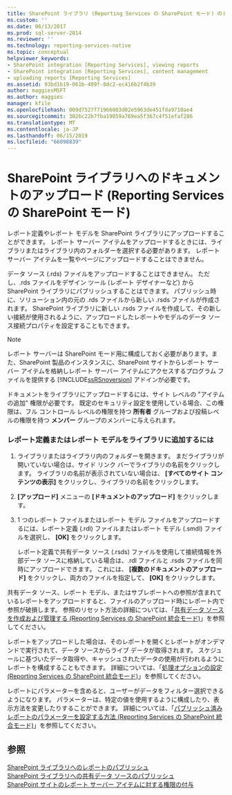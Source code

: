 ```yaml
---
title: SharePoint ライブラリ (Reporting Services の SharePoint モード) のドキュメントのアップロード |Microsoft Docs
ms.custom: ''
ms.date: 06/13/2017
ms.prod: sql-server-2014
ms.reviewer: ''
ms.technology: reporting-services-native
ms.topic: conceptual
helpviewer_keywords:
- SharePoint integration [Reporting Services], viewing reports
- SharePoint integration [Reporting Services], content management
- uploading reports [Reporting Services]
ms.assetid: 93bd1b19-061b-409f-8dc2-ec416b2f4b39
author: maggiesMSFT
ms.author: maggies
manager: kfile
ms.openlocfilehash: 009d7527f71966003d02e5963de451fda9710ae4
ms.sourcegitcommit: 3026c22b7fba19059a769ea5f367c4f51efaf286
ms.translationtype: MT
ms.contentlocale: ja-JP
ms.lasthandoff: 06/15/2019
ms.locfileid: "66098839"
---
```

# <a name="upload-documents-to-a-sharepoint-library-reporting-services-in-sharepoint-mode"></a>SharePoint ライブラリへのドキュメントのアップロード (Reporting Services の SharePoint モード)
  レポート定義やレポート モデルを SharePoint ライブラリにアップロードすることができます。 レポート サーバー アイテムをアップロードするときには、ライブラリまたはライブラリ内のフォルダーを選択する必要があります。 レポート サーバー アイテムを一覧やページにアップロードすることはできません。  
  
 データ ソース (.rds) ファイルをアップロードすることはできません。 ただし、.rds ファイルをデザイン ツール (レポート デザイナーなど) から SharePoint ライブラリにパブリッシュすることはできます。 パブリッシュ時に、ソリューション内の元の .rds ファイルから新しい .rsds ファイルが作成されます。 SharePoint ライブラリに新しい .rsds ファイルを作成して、その新しい接続が使用されるように、アップロードしたレポートやモデルのデータ ソース接続プロパティを設定することもできます。  
  
> [!NOTE]  
>  レポート サーバーは SharePoint モード用に構成しておく必要があります。また、SharePoint 製品のインスタンスに、SharePoint サイトからレポート サーバー アイテムを格納しレポート サーバー アイテムにアクセスするプログラム ファイルを提供する [!INCLUDE[ssRSnoversion](../includes/ssrsnoversion-md.md)] アドインが必要です。  
  
 ドキュメントをライブラリにアップロードするには、サイト レベルの "アイテムの追加" 権限が必要です。 既定のセキュリティ設定を使用している場合、この権限は、フル コントロール レベルの権限を持つ **所有者** グループおよび投稿レベルの権限を持つ **メンバー** グループのメンバーに与えられます。  
  
### <a name="to-add-a-report-definition-or-report-model-to-a-library"></a>レポート定義またはレポート モデルをライブラリに追加するには  
  
1.  ライブラリまたはライブラリ内のフォルダーを開きます。 まだライブラリが開いていない場合は、サイド リンク バーでライブラリの名前をクリックします。 ライブラリの名前が表示されていない場合は、 **[すべてのサイト コンテンツの表示]** をクリックし、ライブラリの名前をクリックします。  
  
2.  **[アップロード]** メニューの **[ドキュメントのアップロード]** をクリックします。  
  
3.  1 つのレポート ファイルまたはレポート モデル ファイルをアップロードするには、レポート定義 (.rdl) ファイルまたはレポート モデル (.smdl) ファイルを選択し、 **[OK]** をクリックします。  
  
     レポート定義で共有データ ソース (.rsds) ファイルを使用して接続情報を外部データ ソースに格納している場合は、.rdl ファイルと .rsds ファイルを同時にアップロードできます。 これには、 **[複数のドキュメントのアップロード]** をクリックし、両方のファイルを指定して、 **[OK]** をクリックします。  
  
 共有データ ソース、レポート モデル、またはサブレポートへの参照が含まれているレポートをアップロードすると、ファイルのアップロード時にレポート内で参照が破損します。 参照のリセット方法の詳細については、「[共有データ ソースを作成および管理する &#40;Reporting Services の SharePoint 統合モード&#41;](../../2014/reporting-services/create-manage-shared-data-sources-reporting-services-sharepoint-integrated-mode.md)」を参照してください。  
  
 レポートをアップロードした場合は、そのレポートを開くとレポートがオンデマンドで実行されて、データ ソースからライブ データが取得されます。 スケジュールに基づいたデータ取得や、キャッシュされたデータの使用が行われるようにレポートを構成することもできます。 詳細については、「[処理オプションの設定 &#40;Reporting Services の SharePoint 統合モード&#41;](../../2014/reporting-services/set-processing-options-reporting-services-in-sharepoint-integrated-mode.md)」を参照してください。  
  
 レポートにパラメーターを含めると、ユーザーがデータをフィルター選択できるようになります。 パラメーターは、特定の値を使用するように構成したり、表示方法を変更したりすることができます。 詳細については、「[パブリッシュ済みレポートのパラメーターを設定する方法 &#40;Reporting Services の SharePoint 統合モード&#41;](report-design/set-parameters-on-a-published-report-sharepoint-integrated-mode.md)」を参照してください。  
  
## <a name="see-also"></a>参照  
 [SharePoint ライブラリへのレポートのパブリッシュ](reports/publish-a-report-to-a-sharepoint-library.md)   
 [SharePoint ライブラリへの共有データ ソースのパブリッシュ](reports/publish-a-shared-data-source-to-a-sharepoint-library.md)   
 [SharePoint サイトのレポート サーバー アイテムに対する権限の付与](security/granting-permissions-on-report-server-items-on-a-sharepoint-site.md)  
  
  
